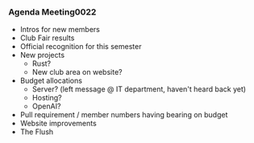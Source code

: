 ### Agenda Meeting0022

- Intros for new members
- Club Fair results
- Official recognition for this semester
- New projects
	- Rust?
	- New club area on website?
- Budget allocations
	- Server? (left message @ IT department, haven't heard back yet)
	- Hosting?
	- OpenAI?
- Pull requirement / member numbers having bearing on budget
- Website improvements
- The Flush 